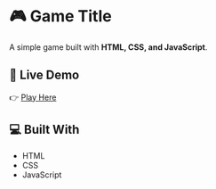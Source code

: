 # 🎮 Game Title

A simple game built with **HTML, CSS, and JavaScript**.

## 🚀 Live Demo
👉 [Play Here](https://courageous-genie-43fb53.netlify.app/)

## 💻 Built With
- HTML
- CSS
- JavaScript
